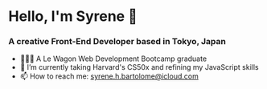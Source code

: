 ### <h1>Hello, I'm Syrene 👋</h1>

<h3>A creative Front-End Developer based in Tokyo, Japan</h3>

- 🧑🏻‍🎓 A Le Wagon Web Development Bootcamp graduate
- 🌱 I’m currently taking Harvard's CS50x and refining my JavaScript skills
- 📫 How to reach me: syrene.h.bartolome@icloud.com 

<!--
**shb1383/shb1383** is a ✨ _special_ ✨ repository because its `README.md` (this file) appears on your GitHub profile.

Here are some ideas to get you started:

- 🔭 I’m currently working on ...
- 🌱 I’m currently learning ...
- 👯 I’m looking to collaborate on ...
- 🤔 I’m looking for help with ...
- 💬 Ask me about ...
- 📫 How to reach me: ...
- 😄 Pronouns: ...
- ⚡ Fun fact: ...
-->
